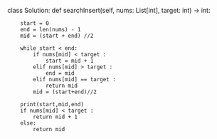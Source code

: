 class Solution:
    def searchInsert(self, nums: List[int], target: int) -> int:
        
        start = 0
        end = len(nums) - 1
        mid = (start + end) //2
        
        while start < end:
            if nums[mid] < target :
                start = mid + 1 
            elif nums[mid] > target :
                end = mid 
            elif nums[mid] == target :
                return mid
            mid = (start+end)//2
        
        print(start,mid,end)
        if nums[mid] < target :
            return mid + 1
        else:
            return mid
